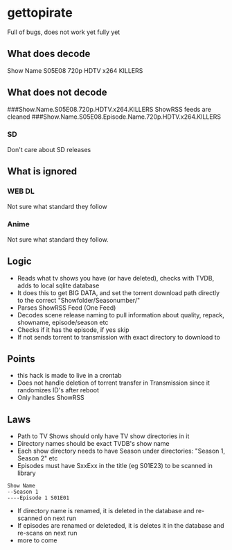 # gettopirate
Full of bugs, does not work yet fully yet

## What does decode
Show Name S05E08 720p HDTV x264 KILLERS

## What does not decode
###Show.Name.S05E08.720p.HDTV.x264.KILLERS
ShowRSS feeds are cleaned
###Show.Name.S05E08.Episode.Name.720p.HDTV.x264.KILLERS
### SD
Don't care about SD releases

## What is ignored
### WEB DL
Not sure what standard they follow
### Anime
Not sure what standard they follow.

## Logic
- Reads what tv shows you have (or have deleted), checks with TVDB, adds to local sqlite database
- It does this to get BIG DATA, and set the torrent download path directly to the correct "Showfolder/Seasonumber/"
- Parses ShowRSS Feed (One Feed)
- Decodes scene release naming to pull information about quality, repack, showname, episode/season etc
- Checks if it has the episode, if yes skip
- If not sends torrent to transmission with exact directory to download to

## Points

- this hack is made to live in a crontab
- Does not handle deletion of torrent transfer in Transmission since it randomizes ID's after reboot
- Only handles ShowRSS

## Laws 
- Path to TV Shows should only have TV show directories in it
- Directory names should be exact TVDB's show name
- Each show directory needs to have Season under directories: "Season 1, Season 2" etc
- Episodes must have SxxExx in the title (eg S01E23) to be scanned in library

```
Show Name
--Season 1
----Episode 1 S01E01
```

- If directory name is renamed, it is deleted in the database and re-scanned on next run
- If episodes are renamed or deleteded, it is deletes it in the database and re-scans on next run
- more to come

